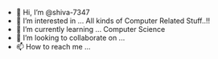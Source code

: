 - 👋 Hi, I’m @shiva-7347
- 👀 I’m interested in ... All kinds of Computer Related Stuff..!!
- 🌱 I’m currently learning ... Computer Science
- 💞️ I’m looking to collaborate on ...
- 📫 How to reach me ...

<!---
shiva-7347/shiva-7347 is a ✨ special ✨ repository because its `README.md` (this file) appears on your GitHub profile.
You can click the Preview link to take a look at your changes.
--->
